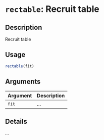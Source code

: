# `rectable`: Recruit table

## Description


 Recruit table


## Usage

```r
rectable(fit)
```


## Arguments

Argument      |Description
------------- |----------------
```fit```     |     ...

## Details


 ...


